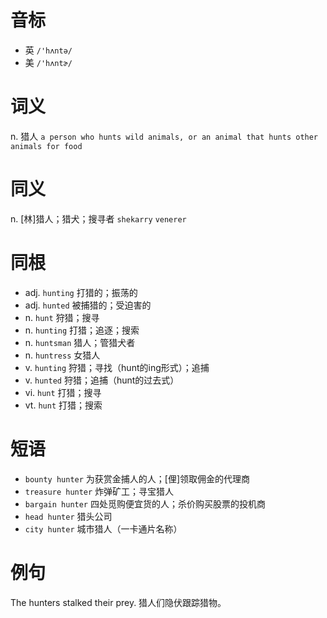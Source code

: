 # 音标

- 英 `/'hʌntə/`
- 美 `/'hʌntɚ/`

# 词义

n. 猎人
`a person who hunts wild animals, or an animal that hunts other animals for food`

# 同义

n. [林]猎人；猎犬；搜寻者
`shekarry` `venerer`

# 同根

- adj. `hunting` 打猎的；振荡的
- adj. `hunted` 被捕猎的；受迫害的
- n. `hunt` 狩猎；搜寻
- n. `hunting` 打猎；追逐；搜索
- n. `huntsman` 猎人；管猎犬者
- n. `huntress` 女猎人
- v. `hunting` 狩猎；寻找（hunt的ing形式）；追捕
- v. `hunted` 狩猎；追捕（hunt的过去式）
- vi. `hunt` 打猎；搜寻
- vt. `hunt` 打猎；搜索

# 短语

- `bounty hunter` 为获赏金捕人的人；[俚]领取佣金的代理商
- `treasure hunter` 炸弹矿工；寻宝猎人
- `bargain hunter` 四处觅购便宜货的人；杀价购买股票的投机商
- `head hunter` 猎头公司
- `city hunter` 城市猎人（一卡通片名称）

# 例句

The hunters stalked their prey.
猎人们隐伏跟踪猎物。


